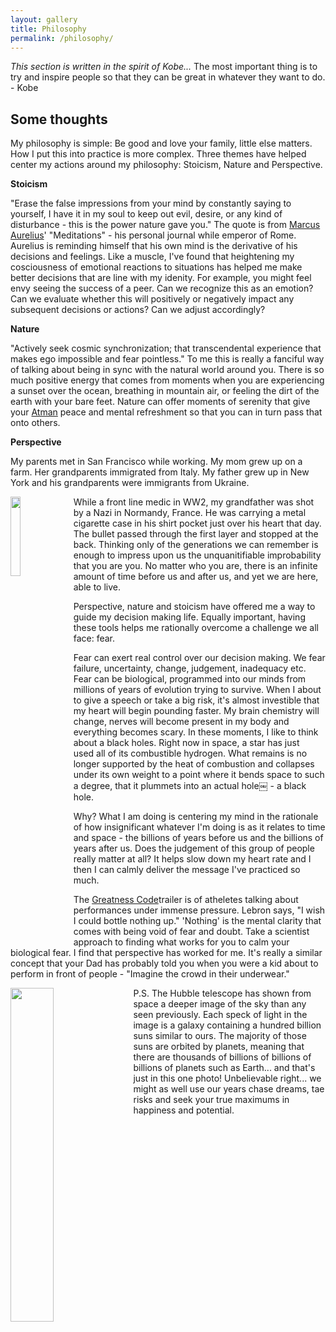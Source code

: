 ```yaml
---
layout: gallery
title: Philosophy
permalink: /philosophy/
---
```

_This section is written in the spirit of Kobe..._
The most important thing is to try and inspire people so that they can be great in whatever they want to do. - Kobe 

## Some thoughts

My philosophy is simple: Be good and love your family, little else matters. How I put this into practice is more complex. Three themes have helped center my actions around my philosophy: Stoicism, Nature and Perspective.

**Stoicism**

"Erase the false impressions from your mind by constantly saying to yourself, I have it in my soul to keep out evil, desire, or any kind of disturbance - this is the power nature gave you." The quote is from [Marcus Aurelius](https://dailystoic.com/marcus-aurelius/)' "Meditations" - his personal journal while emperor of Rome. Aurelius is reminding himself that his own mind is the derivative of his decisions and feelings. Like a muscle, I've found that heightening my cosciousness of  emotional reactions to situations has helped me make better decisions that are line with my idenity. For example, you might feel envy seeing the success of a peer. Can we recognize this as an emotion? Can we evaluate whether this will positively or negatively impact any subsequent decisions or actions? Can we adjust accordingly? 

**Nature**

"Actively seek cosmic synchronization; that transcendental experience that makes ego impossible and fear pointless." To me this is really a fanciful way of talking about being in sync with the natural world around you. There is so much positive energy that comes from moments when you are experiencing a sunset over the ocean, breathing in mountain air, or feeling the dirt of the earth with your bare feet. Nature can offer moments of serenity that give your [Atman](https://www.bbc.co.uk/religion/religions/hinduism/concepts/concepts_1.shtml) peace and mental refreshment so that you can in turn pass that onto others. 

**Perspective**

My parents met in San Francisco while working. My mom grew up on a farm. Her grandparents immigrated from Italy. My father grew up in New York and his grandparents were immigrants from Ukraine.

<img style="float: left; margin: 0px 10px 10px 0px;" src="{{site.imgurl}}/grandpa.JPG" width="18%" />
While a front line medic in WW2, my grandfather was shot by a Nazi in Normandy, France. He was carrying a metal cigarette case in his shirt pocket just over his heart that day. The bullet passed through the first layer and stopped at the back. Thinking only of the generations we can remember is enough to impress upon us the unquanitifiable improbability that you are you. No matter who you are, there is an infinite amount of time before us and after us, and yet we are here, able to live.

Perspective, nature and stoicism have offered me a way to guide my decision making life. Equally important, having these tools helps me rationally overcome a challenge we all face: fear.

Fear can exert real control over our decision making. We fear failure, uncertainty, change, judgement, inadequacy etc. Fear can be biological, programmed into our minds from millions of years of evolution trying to survive. When I about to give a speech or take a big risk, it's almost investible that my heart will begin pounding faster. My brain chemistry will change, nerves will become present in my body and everything becomes scary. In these moments, I like to think about a black holes. Right now in space, a star has just used all of its combustible hydrogen. What remains is no longer supported by the heat of combustion and collapses under its own weight to a point where it bends space to such a degree, that it plummets into an actual hole￼ - a black hole.

Why? What I am doing is centering my mind in the rationale of how insignificant whatever I'm doing is as it relates to time and space - the billions of years before us and the billions of years after us. Does the judgement of this group of people really matter at all? It helps slow down my heart rate and I then I can calmly deliver the message I've practiced so much.

The [Greatness Code](https://www.youtube.com/watch?time_continue=88&v=t2I3Yd27dGw&feature=emb_logo)trailer is of atheletes talking about performances under immense pressure. Lebron says, "I wish I could bottle nothing up." 'Nothing' is the mental clarity that comes with being void of fear and doubt. Take a scientist approach to finding what works for you to calm your biological fear. I find that perspective has worked for me. It's really a similar concept that your Dad has probably told you when you were a kid about to perform in front of people - "Imagine the crowd in their underwear."


<img style="float: left; margin: 0px 10px 10px 0px;" src="{{site.imgurl}}/Hubble.jpg" width="37%" /> 
P.S. The Hubble telescope has shown from space a deeper image of the sky than any seen previously. Each speck of light in the image is a galaxy containing a hundred billion suns similar to ours. The majority of those suns are orbited by planets, meaning that there are thousands of billions of billions of billions of planets such as Earth... and that's just in this one photo! Unbelievable right... we might as well use our years chase dreams, tae risks and seek your true maximums in happiness and potential.

